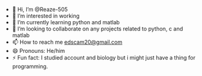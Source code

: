 - 👋 Hi, I’m @Reaze-505
- 👀 I’m interested in working
- 🌱 I’m currently learning python and matlab
- 💞️ I’m looking to collaborate on any projects related to python, c and matlab
- 📫 How to reach me edscam20@gmail.com
- 😄 Pronouns: He/him
- ⚡ Fun fact: I studied account and biology but i might just have a thing for programming.

<!---
Reaze-505/Reaze-505 is a ✨ special ✨ repository because its `README.md` (this file) appears on your GitHub profile.
You can click the Preview link to take a look at your changes.
--->
